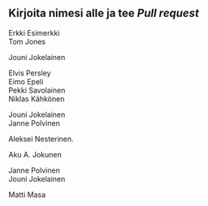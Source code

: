 ## Kirjoita nimesi alle ja tee *Pull request*  
Erkki Esimerkki  
Tom Jones  





Jouni Jokelainen  

Elvis Persley  
Eimo Epeli  
Pekki Savolainen  
Niklas Kähkönen  

Jouni Jokelainen  
Janne Polvinen 

Aleksei Nesterinen.
  
  
  
  
  
  
  
  
  
  
  
Aku A. Jokunen






Janne Polvinen  
Jouni Jokelainen  


Matti Masa    



